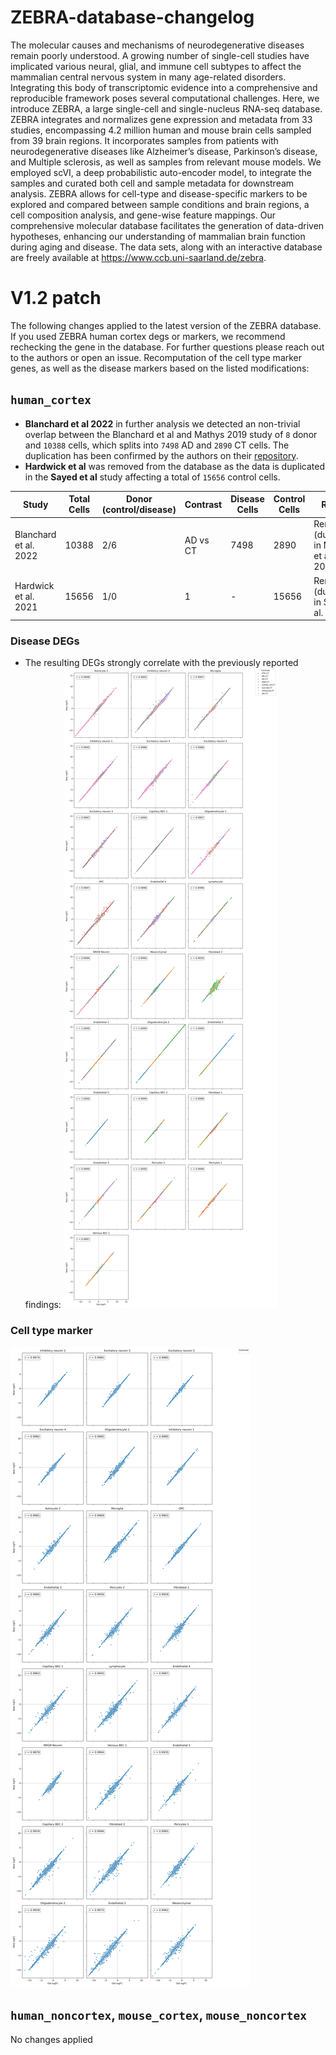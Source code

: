 # ZEBRA-database-changelog

The molecular causes and mechanisms of neurodegenerative diseases remain poorly understood. A growing number of single-cell studies have implicated various neural, glial, and immune cell subtypes to affect the mammalian central nervous system in many age-related disorders. Integrating this body of transcriptomic evidence into a comprehensive and reproducible framework poses several computational challenges. Here, we introduce ZEBRA, a large single-cell and single-nucleus RNA-seq database. ZEBRA integrates and normalizes gene expression and metadata from 33 studies, encompassing 4.2 million human and mouse brain cells sampled from 39 brain regions. It incorporates samples from patients with neurodegenerative diseases like Alzheimer’s disease, Parkinson’s disease, and Multiple sclerosis, as well as samples from relevant mouse models. We employed scVI, a deep probabilistic auto-encoder model, to integrate the samples and curated both cell and sample metadata for downstream analysis. ZEBRA allows for cell-type and disease-specific markers to be explored and compared between sample conditions and brain regions, a cell composition analysis, and gene-wise feature mappings. Our comprehensive molecular database facilitates the generation of data-driven hypotheses, enhancing our understanding of mammalian brain function during aging and disease. The data sets, along with an interactive database are freely available at https://www.ccb.uni-saarland.de/zebra.

# V1.2 patch
The following changes applied to the latest version of the ZEBRA database. If you used ZEBRA human cortex degs or markers, we recommend rechecking the gene in the database.
For further questions please reach out to the authors or open an issue.
Recomputation of the cell type marker genes, as well as the disease markers based on the listed modifications:
## ```human_cortex```
- __Blanchard et al 2022__ in further analysis we detected an non-trivial overlap between the Blanchard et al and Mathys 2019 study of ```8``` donor and ```10388``` cells, which splits into  ```7498``` AD and ```2890``` CT cells. The duplication has been confirmed by the authors on their [repository](https://github.com/djunamay/apoe4myelin). 
- __Hardwick et al__ was removed from the database as the data is duplicated in the __Sayed et al__ study affecting a total of  ```15656``` control cells.

| Study             | Total Cells | Donor (control/disease) | Contrast                | Disease Cells | Control Cells | Reason |
|-------------------|-------|-------|-------------------------|---------------|---------------|---------------|
| Blanchard et al. 2022 | 10388 | 2/6     | AD vs CT               | 7498          | 2890          | Removed (duplicated in Mathys et al. 2019) |
| Hardwick et al. 2021   |   15656    |    1/0   | 1 |     -          | 15656         | Removed (duplicated in Sayed et al. 2021) |

### Disease DEGs
- The resulting DEGs strongly correlate with the previously reported findings:
![Mixed Sex DEGs](supplemental/mixed_sex_degs.png)
### Cell type marker
![Cell type marker](supplemental/cell_type_marker.png)

## ```human_noncortex```, ```mouse_cortex```, ```mouse_noncortex```
No changes applied
